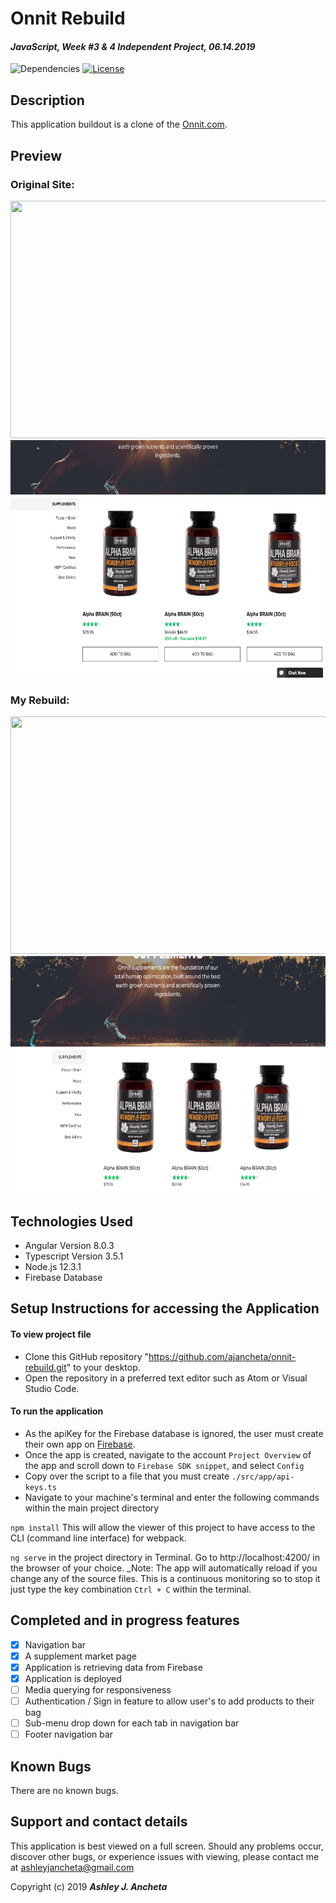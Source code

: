 # Onnit Rebuild

#### _JavaScript, Week #3 & 4 Independent Project, *06.14.2019*_

![Dependencies](https://img.shields.io/badge/dependencies-up%20to%20date-brightgreen.svg)
[![License](https://img.shields.io/badge/license-MIT-blue.svg)](https://opensource.org/licenses/MIT)

## Description
This application buildout is a clone of the [Onnit.com](https://www.onnit.com).

## Preview 
### Original Site: 
<img src="src/assets/img/original-one.png" width="800" height="380">
<img src="src/assets/img/original-two.png" width="800" height="380">

### My Rebuild:
<img src="src/assets/img/preview-one.png" width="800" height="380">
<img src="src/assets/img/preview-two.png" width="800" height="380">


## Technologies Used

  * Angular Version 8.0.3
  * Typescript Version 3.5.1
  * Node.js 12.3.1
  * Firebase Database

## Setup Instructions for accessing the Application

#### To view project file
* Clone this GitHub repository "https://github.com/ajancheta/onnit-rebuild.git" to your desktop. 
* Open the repository in a preferred text editor such as Atom or Visual Studio Code.

#### To run the application
* As the apiKey for the Firebase database is ignored, the user must create their own app on [Firebase](https://firebase.google.com/). 
* Once the app is created, navigate to the account `Project Overview` of the app and scroll down to `Firebase SDK snippet`, and select `Config`
*  Copy over the script to a file that you must create `./src/app/api-keys.ts`
* Navigate to your machine's terminal and enter the following commands within the main project directory

`npm install` This will allow the viewer of this project to have access to the CLI (command line interface) for webpack.

`ng serve` in the project directory in Terminal. Go to http://localhost:4200/ in the browser of your choice. _Note: The app will automatically reload if you change any of the source files. This is a continuous monitoring so to stop it just type the key combination `Ctrl + C` within the terminal.

## Completed and in progress features

- [x] Navigation bar
- [x] A supplement market page
- [x] Application is retrieving data from Firebase
- [x] Application is deployed
- [ ] Media querying for responsiveness
- [ ] Authentication / Sign in feature to allow user's to add products to their bag
- [ ] Sub-menu drop down for each tab in navigation bar
- [ ] Footer navigation bar

## Known Bugs
There are no known bugs.

## Support and contact details
This application is best viewed on a full screen. Should any problems occur, discover other bugs, or experience issues with viewing, please contact me at ashleyjancheta@gmail.com

Copyright (c) 2019 **_Ashley J. Ancheta_**